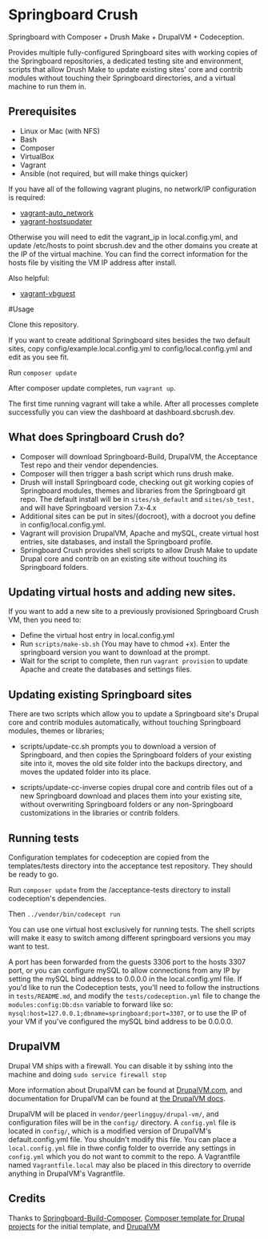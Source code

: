# Springboard Crush

Springboard with Composer + Drush Make + DrupalVM + Codeception.

Provides multiple fully-configured Springboard sites with working copies of the Springboard repositories,
a dedicated testing site and environment, scripts that allow Drush Make to update existing sites' core and
contrib modules without touching their Springboard directories, and a virtual machine to run them in.

## Prerequisites

- Linux or Mac (with NFS)
- Bash
- Composer
- VirtualBox
- Vagrant
- Ansible (not required, but will make things quicker)

If you have all of the following vagrant plugins, no network/IP configuration is required:

- [vagrant-auto_network](https://github.com/oscar-stack/vagrant-auto_network)
- [vagrant-hostsupdater](https://github.com/cogitatio/vagrant-hostsupdater)

Otherwise you will need to edit the vagrant_ip in local.config.yml, and update /etc/hosts to
point sbcrush.dev and the other domains you create at the IP of the virtual machine. You can find the
correct information for the hosts file by visiting the VM IP address after install.

Also helpful:

- [vagrant-vbguest](https://github.com/dotless-de/vagrant-vbguest)

#Usage

Clone this repository.

If you want to create additional Springboard sites besides the two default sites, copy config/example.local.config.yml to
config/local.config.yml and edit as you see fit.

Run `composer update`

After composer  update completes, run `vagrant up`.

The first time running vagrant will take a while. After all processes complete successfully
you can view the dashboard at dashboard.sbcrush.dev.

## What does Springboard Crush do?

* Composer will download Springboard-Build, DrupalVM, the Acceptance Test repo and their vendor dependencies.
* Composer will then trigger a bash script which runs drush make.
* Drush will install Springboard code, checking out git working copies of Springboard modules, themes and libraries from the Springboard git repo. The default install will be in `sites/sb_default` and `sites/sb_test,` and will have Springboard version 7.x-4.x
* Additional sites can be put in sites/{docroot}, with a docroot you define in config/local.config.yml.
* Vagrant will provision DrupalVM, Apache and mySQL, create virtual host entries, site databases, and install the Springboard profile.
* Springboard Crush provides shell scripts to allow Drush Make to update Drupal core and contrib on an existing site without touching its Springboard folders.

## Updating virtual hosts and adding new sites.

If you want to add a new site to a previously provisioned Springboard Crush VM, then you need to:
* Define the virtual host entry in local.config.yml
* Run `scripts/make-sb.sh` (You may have to chmod +x). Enter the springboard version you want to download at the prompt.
* Wait for the script to complete, then run `vagrant provision` to update Apache
and create the databases and settings files.

## Updating existing Springboard sites

There are two scripts which allow you to update a Springboard site's Drupal core and contrib modules automatically,
without touching Springboard modules, themes or libraries;

* scripts/update-cc.sh prompts you to download a version of Springboard, and then copies
the Springboard folders of your existing site into it, moves the old site folder into the backups directory, and moves
the updated folder into its place.

* scripts/update-cc-inverse copies drupal core and contrib files out of a new Springboard download and places them into your existing
site, without overwriting Springboard folders or any non-Springboard customizations in the libraries or contrib folders.

## Running tests

Configuration templates for codeception are copied from the templates/tests directory into the acceptance test
repository. They should be ready to go.

Run `composer update` from the /acceptance-tests directory to install codeception's dependencies.

Then `../vendor/bin/codecept run`

You can use one virtual host exclusively for running tests. The shell scripts
will make it easy to switch among different springboard versions you may want to test.

A port has been forwarded from the guests 3306 port to the hosts 3307 port,
or you can configure mySQL to allow connections from any IP by setting the mySQL
bind address to 0.0.0.0 in the local.config.yml file.
If you'd like to run the Codeception tests, you'll need to follow the instructions
in `tests/README.md`, and modify the `tests/codeception.yml` file to change
the `modules:config:Db:dsn` variable to forward like so: `mysql:host=127.0.0.1;dbname=springboard;port=3307`,
or to use the IP of your VM if you've configured the mySQL bind address to be 0.0.0.0.

## DrupalVM

Drupal VM ships with a firewall. You can disable it by sshing into the machine and doing `sudo service firewall stop`

More information about DrupalVM can be found at [DrupalVM.com](http://drupalvm.com/),
and documentation for DrupalVM can be found at [the DrupalVM docs](http://docs.drupalvm.com/).

DrupalVM will be placed in `vendor/geerlingguy/drupal-vm/`,
and configuration files will be in the `config/`
directory. A `config.yml` file is located in `config/`, which is a
modified version of DrupalVM's default.config.yml file. You shouldn't modify this file.
You can place a `local.config.yml` file in
thwe config folder to override any settings in `config.yml` which you
do not want to commit to the repo.
A Vagrantfile named `Vagrantfile.local` may also be placed in this
directory to override anything in DrupalVM's Vagrantfile.

## Credits

Thanks to [Springboard-Build-Composer](https://github.com/robertromore/Springboard-Build-Composer), [Composer template for Drupal projects](https://github.com/drupal-composer/drupal-project/tree/7.x) for the initial template, and [DrupalVM](https://www.drupalvm.com/)

